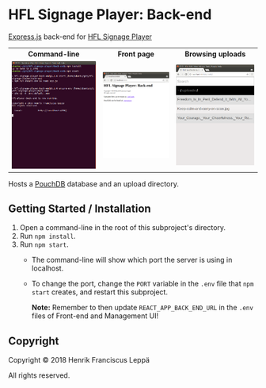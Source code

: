 HFL Signage Player: Back-end
============================

[Express.js] back-end for [HFL Signage Player]

<table>
  <tr>
    <th scope="col">Command-line</th>
    <th scope="col">Front page</th>
    <th scope="col">Browsing uploads</th>
  </tr>
  <tr>
    <td>
      <a href="./screenshots/terminal.png">
        <img
          alt="Screenshot"
          style="max-width: 100%"
          src="./screenshots/terminal.png"
        >
      </a>
    </td>
    <td>
      <a href="./screenshots/home.png">
        <img
          alt="Screenshot"
          style="max-width: 100%"
          src="./screenshots/home.png"
        >
      </a>
    </td>
    <td>
      <a href="./screenshots/uploads.png">
        <img
          alt="Screenshot"
          style="max-width: 100%"
          src="./screenshots/uploads.png"
        >
      </a>
    </td>
  </tr>
</table>

Hosts a [PouchDB] database and an upload directory.


Getting Started / Installation
------------------------------

1. Open a command-line in the root of this subproject's directory.
2. Run `npm install`.
3. Run `npm start`.
   - The command-line will show which port the server is using in localhost.
   - To change the port, change the `PORT` variable in the `.env` file that
     `npm start` creates, and restart this subproject.

     **Note:** Remember to then update `REACT_APP_BACK_END_URL` in the `.env`
     files of Front-end and Management UI!


Copyright
---------

Copyright © 2018 Henrik Franciscus Leppä

All rights reserved.


[Express.js]: https://github.com/expressjs/express
[PouchDB]: https://github.com/pouchdb/pouchdb
[HFL Signage Player]: https://github.com/henrik-leppa/hfl-signage-player
